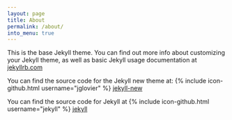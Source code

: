 ```yaml
---
layout: page
title: About
permalink: /about/
into_menu: true
---
```


This is the base Jekyll theme. You can find out more info about customizing your Jekyll theme, as well as basic Jekyll usage documentation at [jekyllrb.com](http://jekyllrb.com/)

You can find the source code for the Jekyll new theme at: {% include icon-github.html username="jglovier" %} [jekyll-new](https://github.com/jglovier/jekyll-new)

You can find the source code for Jekyll at {% include icon-github.html username="jekyll" %} [jekyll](https://github.com/jekyll/jekyll)
